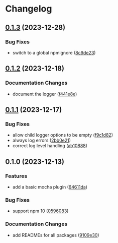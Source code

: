 # Changelog

## [0.1.3](https://github.com/rowanmanning/toolchain/compare/logger-v0.1.2...logger-v0.1.3) (2023-12-28)


### Bug Fixes

* switch to a global npmignore ([8c9de23](https://github.com/rowanmanning/toolchain/commit/8c9de2325e0783d1471cbd0f17a684d5eb301246))

## [0.1.2](https://github.com/rowanmanning/toolchain/compare/logger-v0.1.1...logger-v0.1.2) (2023-12-18)


### Documentation Changes

* document the logger ([f441e8e](https://github.com/rowanmanning/toolchain/commit/f441e8e08673f2117e87353213e069ba23dbe9d1))

## [0.1.1](https://github.com/rowanmanning/toolchain/compare/logger-v0.1.0...logger-v0.1.1) (2023-12-17)


### Bug Fixes

* allow child logger options to be empty ([f9c1d82](https://github.com/rowanmanning/toolchain/commit/f9c1d82d28b520f24a4069b125cdb3ddcd214aa1))
* always log errors ([2bb0e21](https://github.com/rowanmanning/toolchain/commit/2bb0e21061f1a44dd7bc6f9af23b78946387819c))
* correct log level handling ([ab10888](https://github.com/rowanmanning/toolchain/commit/ab1088818d261b3ae170045a5d1c1b911b020ab6))

## 0.1.0 (2023-12-13)


### Features

* add a basic mocha plugin ([64611da](https://github.com/rowanmanning/toolchain/commit/64611da7a75368a53ad73b38806409760304b0ac))


### Bug Fixes

* support npm 10 ([0596083](https://github.com/rowanmanning/toolchain/commit/05960837bbf1637f258a4080971b3f36364dc2cd))


### Documentation Changes

* add READMEs for all packages ([9109e30](https://github.com/rowanmanning/toolchain/commit/9109e304fb3b2d1a810e1fc948fef2b325be1099))
